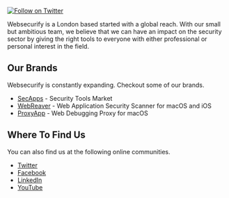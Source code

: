 [![Follow on Twitter](https://img.shields.io/twitter/follow/websecurify.svg?logo=twitter)](https://twitter.com/websecurify)

Websecurify is a London based started with a global reach. With our small but ambitious team, we believe that we can have an impact on the security sector by giving the right tools to everyone with either professional or personal interest in the field.

## Our Brands

Websecurify is constantly expanding. Checkout some of our brands.

* [SecApps](https://secapps.com) - Security Tools Market
* [WebReaver](https://webreaver.com) - Web Application Security Scanner for macOS and iOS
* [ProxyApp](https://proxyapp.io) - Web Debugging Proxy for macOS

## Where To Find Us

You can also find us at the following online communities.

* [Twitter](https://twitter.com/websecurify)
* [Facebook](https://facebook.com/websecurify)
* [LinkedIn](https://www.linkedin.com/company/websecurify)
* [YouTube](https://www.youtube.com/user/websecurify)
